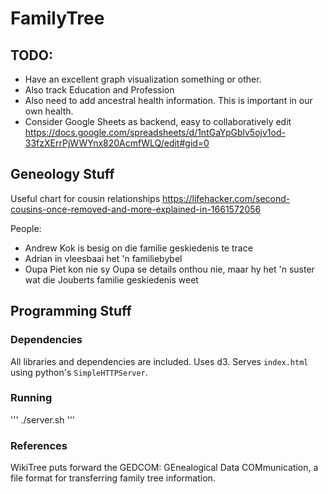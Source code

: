 # FamilyTree


## TODO:


- Have an excellent graph visualization something or other.
- Also track Education and Profession
- Also need to add ancestral health information. This is important in our own health.
- Consider Google Sheets as backend, easy to collaboratively edit https://docs.google.com/spreadsheets/d/1ntGaYpGblv5ojv1od-33fzXErrPjWWYnx820AcmfWLQ/edit#gid=0



## Geneology Stuff

Useful chart for cousin relationships https://lifehacker.com/second-cousins-once-removed-and-more-explained-in-1661572056

People:
- Andrew Kok is besig on die familie geskiedenis te trace
- Adrian in vleesbaai het 'n familiebybel
- Oupa Piet kon nie sy Oupa se details onthou nie, maar hy het 'n suster wat die Jouberts familie geskiedenis weet

## Programming Stuff

### Dependencies

All libraries and dependencies are included. Uses d3. Serves `index.html` using python's `SimpleHTTPServer`.

### Running

'''
./server.sh
'''

### References

WikiTree puts forward the GEDCOM: GEnealogical Data COMmunication, a file format for transferring family tree information.

